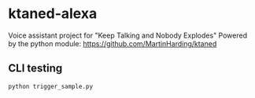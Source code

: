 # ktaned-alexa
Voice assistant project for "Keep Talking and Nobody Explodes"
Powered by the python module: https://github.com/MartinHarding/ktaned

## CLI testing

```
python trigger_sample.py
```
